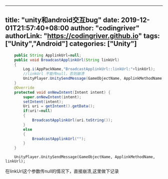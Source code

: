 ﻿
---
title: "unity和android交互bug"
date: 2019-12-01T21:57:40+08:00
author: "codingriver"
authorLink: "https://codingriver.github.io"
tags: ["Unity","Android"]
categories: ["Unity"]
---

<!--more-->


``` java
    public String ApplinkUrl=null;
    public void BroadcastApplinkUrl(String linkUrl)
    {
    	Log.i(AppPackName,"BroadcastApplinkUrl::linkUrl:"+linkUrl);
        //linkUrl 不能传null，否则崩溃
    	UnityPlayer.UnitySendMessage(GameObjectName, ApplinkMethodName, linkUrl);
    }
    @Override
    protected void onNewIntent(Intent intent) {
    	super.onNewIntent(intent);
    	setIntent(intent);
    	Uri uri = getIntent().getData();
    	if(uri!=null)
    	{
    		BroadcastApplinkUrl(uri.toString());
    	}
    	else
    	{
    		BroadcastApplinkUrl("");
    	}
    }    
```




    	UnityPlayer.UnitySendMessage(GameObjectName, ApplinkMethodName, linkUrl);
  在linkUrl这个参数传null的情况下，直接崩溃,这里做下记录


